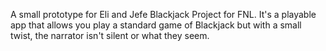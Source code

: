 A small prototype for Eli and Jefe Blackjack Project for FNL. It's a playable app that allows you play a standard game of Blackjack but with a small twist, the narrator isn't silent or what they seem.
